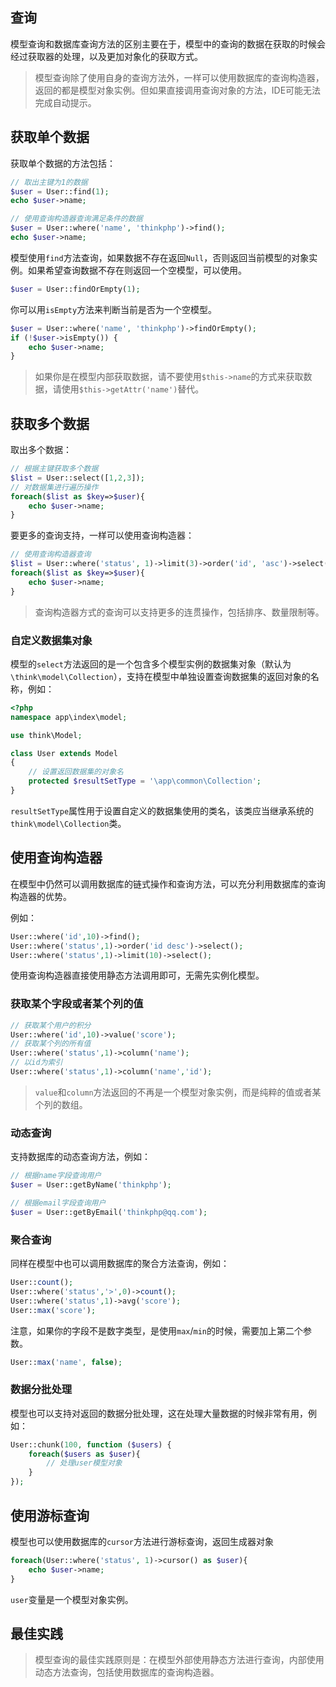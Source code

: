 ## 查询

模型查询和数据库查询方法的区别主要在于，模型中的查询的数据在获取的时候会经过获取器的处理，以及更加对象化的获取方式。

> 模型查询除了使用自身的查询方法外，一样可以使用数据库的查询构造器，返回的都是模型对象实例。但如果直接调用查询对象的方法，IDE可能无法完成自动提示。

## 获取单个数据

获取单个数据的方法包括：

```php
// 取出主键为1的数据
$user = User::find(1);
echo $user->name;

// 使用查询构造器查询满足条件的数据
$user = User::where('name', 'thinkphp')->find();
echo $user->name;
```

模型使用`find`方法查询，如果数据不存在返回`Null`，否则返回当前模型的对象实例。如果希望查询数据不存在则返回一个空模型，可以使用。

```php
$user = User::findOrEmpty(1);
```

你可以用`isEmpty`方法来判断当前是否为一个空模型。

```php
$user = User::where('name', 'thinkphp')->findOrEmpty();
if (!$user->isEmpty()) {
    echo $user->name;
}
```

> 如果你是在模型内部获取数据，请不要使用`$this->name`的方式来获取数据，请使用`$this->getAttr('name')`替代。

## 获取多个数据

取出多个数据：

```php
// 根据主键获取多个数据
$list = User::select([1,2,3]);
// 对数据集进行遍历操作
foreach($list as $key=>$user){
    echo $user->name;
}
```

要更多的查询支持，一样可以使用查询构造器：

```php
// 使用查询构造器查询
$list = User::where('status', 1)->limit(3)->order('id', 'asc')->select();
foreach($list as $key=>$user){
    echo $user->name;
}
```

> 查询构造器方式的查询可以支持更多的连贯操作，包括排序、数量限制等。

### 自定义数据集对象

模型的`select`方法返回的是一个包含多个模型实例的数据集对象（默认为`\think\model\Collection`），支持在模型中单独设置查询数据集的返回对象的名称，例如：

```php
<?php
namespace app\index\model;

use think\Model;

class User extends Model
{
	// 设置返回数据集的对象名
	protected $resultSetType = '\app\common\Collection';
}
```

`resultSetType`属性用于设置自定义的数据集使用的类名，该类应当继承系统的`think\model\Collection`类。

## 使用查询构造器

在模型中仍然可以调用数据库的链式操作和查询方法，可以充分利用数据库的查询构造器的优势。

例如：

```php
User::where('id',10)->find();
User::where('status',1)->order('id desc')->select();
User::where('status',1)->limit(10)->select();
```

使用查询构造器直接使用静态方法调用即可，无需先实例化模型。

### 获取某个字段或者某个列的值

```php
// 获取某个用户的积分
User::where('id',10)->value('score');
// 获取某个列的所有值
User::where('status',1)->column('name');
// 以id为索引
User::where('status',1)->column('name','id');
```

> `value`和`column`方法返回的不再是一个模型对象实例，而是纯粹的值或者某个列的数组。

### 动态查询

支持数据库的动态查询方法，例如：

```php
// 根据name字段查询用户
$user = User::getByName('thinkphp');

// 根据email字段查询用户
$user = User::getByEmail('thinkphp@qq.com');
```

### 聚合查询

同样在模型中也可以调用数据库的聚合方法查询，例如：

```php
User::count();
User::where('status','>',0)->count();
User::where('status',1)->avg('score');
User::max('score');
```

注意，如果你的字段不是数字类型，是使用`max`/`min`的时候，需要加上第二个参数。

```php
User::max('name', false);
```

### 数据分批处理

模型也可以支持对返回的数据分批处理，这在处理大量数据的时候非常有用，例如：

```php
User::chunk(100, function ($users) {
    foreach($users as $user){
        // 处理user模型对象
    }
});
```

## 使用游标查询

模型也可以使用数据库的`cursor`方法进行游标查询，返回生成器对象

```php
foreach(User::where('status', 1)->cursor() as $user){
	echo $user->name;
}
```

`user`变量是一个模型对象实例。

## 最佳实践

> 模型查询的最佳实践原则是：在模型外部使用静态方法进行查询，内部使用动态方法查询，包括使用数据库的查询构造器。



